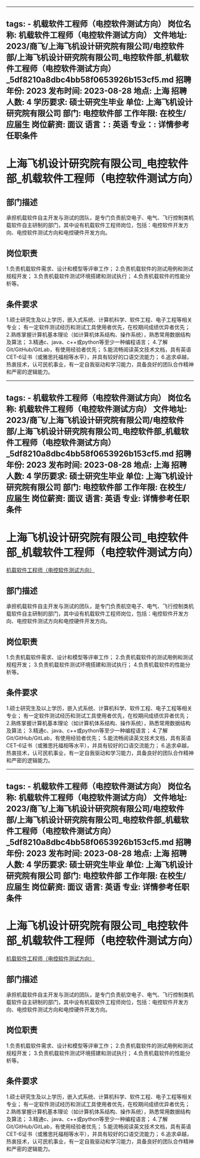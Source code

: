 
---
tags:
    - 机载软件工程师（电控软件测试方向）
岗位名称: 机载软件工程师（电控软件测试方向）
文件地址: 2023/商飞/上海飞机设计研究院有限公司/电控软件部/上海飞机设计研究院有限公司_电控软件部_机载软件工程师（电控软件测试方向）_5df8210a8dbc4bb58f0653926b153cf5.md
招聘年份: 2023
发布时间: 2023-08-28
地点: 上海
招聘人数: 4
学历要求: 硕士研究生毕业
单位: 上海飞机设计研究院有限公司
部门: 电控软件部
工作年限: 在校生/应届生
岗位薪资: 面议
语言：: 英语
专业：: 详情参考任职条件
---

# 上海飞机设计研究院有限公司_电控软件部_机载软件工程师（电控软件测试方向）

## 部门描述

承担机载软件自主开发与测试的团队，是专门负责航空电子、电气、飞行控制类机载软件自主研制的部门，其中设有机载软件工程师岗位，包括：电控软件开发方向、电控软件测试方向和电控硬件开发方向。

## 岗位职责

1.负责机载软件需求、设计和模型等评审工作；
 2.负责机载软件的测试用例和测试规程开发；
 3.负责机载软件测试环境搭建和测试执行；
 4.负责机载软件的性能分析等。

 ## 条件要求

1.硕士研究生及以上学历，嵌入式系统、计算机科学、软件工程、电子工程等相关专业；
有一定软件测试经历和测试工具使用者优先，在校期间成绩优异者优先；
 2.熟练掌握计算机基本理论（如计算机体系结构、操作系统），熟悉常用数据结构及算法；
 3.精通c、java、c++或python等至少一种编程语言；
 4.了解Git/GitHub/GitLab，有使用经验者优先；
 5.能流畅阅读英文技术文档，具有英语CET-6证书（或雅思托福相等水平），并具有较好的口语交流能力；
 6.追求卓越，热衷技术，认可民机事业，有一定自我驱动和学习能力，具备良好的团队合作精神和严密的逻辑能力。

---
tags:
    - 机载软件工程师（电控软件测试方向）
岗位名称: 机载软件工程师（电控软件测试方向）
文件地址: 2023/商飞/上海飞机设计研究院有限公司/电控软件部/上海飞机设计研究院有限公司_电控软件部_机载软件工程师（电控软件测试方向）_5df8210a8dbc4bb58f0653926b153cf5.md
招聘年份: 2023
发布时间: 2023-08-28
地点: 上海
招聘人数: 4
学历要求: 硕士研究生毕业
单位: 上海飞机设计研究院有限公司
部门: 电控软件部
工作年限: 在校生/应届生
岗位薪资: 面议
语言: 英语
专业: 详情参考任职条件
---

# 上海飞机设计研究院有限公司_电控软件部_机载软件工程师（电控软件测试方向）

[机载软件工程师（电控软件测试方向）](http://zhaopin.comac.cc/zp/ct/out/position/positionDetail?planid=5df8210a8dbc4bb58f0653926b153cf5)

## 部门描述

承担机载软件自主开发与测试的团队，是专门负责航空电子、电气、飞行控制类机载软件自主研制的部门，其中设有机载软件工程师岗位，包括：电控软件开发方向、电控软件测试方向和电控硬件开发方向。

## 岗位职责

1.负责机载软件需求、设计和模型等评审工作；
 2.负责机载软件的测试用例和测试规程开发；
 3.负责机载软件测试环境搭建和测试执行；
 4.负责机载软件的性能分析等。

 ## 条件要求

1.硕士研究生及以上学历，嵌入式系统、计算机科学、软件工程、电子工程等相关专业；
有一定软件测试经历和测试工具使用者优先，在校期间成绩优异者优先；
 2.熟练掌握计算机基本理论（如计算机体系结构、操作系统），熟悉常用数据结构及算法；
 3.精通c、java、c++或python等至少一种编程语言；
 4.了解Git/GitHub/GitLab，有使用经验者优先；
 5.能流畅阅读英文技术文档，具有英语CET-6证书（或雅思托福相等水平），并具有较好的口语交流能力；
 6.追求卓越，热衷技术，认可民机事业，有一定自我驱动和学习能力，具备良好的团队合作精神和严密的逻辑能力。

---
tags:
    - 机载软件工程师（电控软件测试方向）
岗位名称: 机载软件工程师（电控软件测试方向）
文件地址: 2023/商飞/上海飞机设计研究院有限公司/电控软件部/上海飞机设计研究院有限公司_电控软件部_机载软件工程师（电控软件测试方向）_5df8210a8dbc4bb58f0653926b153cf5.md
招聘年份: 2023
发布时间: 2023-08-28
地点: 上海
招聘人数: 4
学历要求: 硕士研究生毕业
单位: 上海飞机设计研究院有限公司
部门: 电控软件部
工作年限: 在校生/应届生
岗位薪资: 面议
语言: 英语
专业: 详情参考任职条件
---

# 上海飞机设计研究院有限公司_电控软件部_机载软件工程师（电控软件测试方向）

[机载软件工程师（电控软件测试方向）](http://zhaopin.comac.cc/zp/ct/out/position/positionDetail?planid=5df8210a8dbc4bb58f0653926b153cf5)


## 部门描述

承担机载软件自主开发与测试的团队，是专门负责航空电子、电气、飞行控制类机载软件自主研制的部门，其中设有机载软件工程师岗位，包括：电控软件开发方向、电控软件测试方向和电控硬件开发方向。

## 岗位职责

1.负责机载软件需求、设计和模型等评审工作；
 2.负责机载软件的测试用例和测试规程开发；
 3.负责机载软件测试环境搭建和测试执行；
 4.负责机载软件的性能分析等。

 ## 条件要求

1.硕士研究生及以上学历，嵌入式系统、计算机科学、软件工程、电子工程等相关专业；
有一定软件测试经历和测试工具使用者优先，在校期间成绩优异者优先；
 2.熟练掌握计算机基本理论（如计算机体系结构、操作系统），熟悉常用数据结构及算法；
 3.精通c、java、c++或python等至少一种编程语言；
 4.了解Git/GitHub/GitLab，有使用经验者优先；
 5.能流畅阅读英文技术文档，具有英语CET-6证书（或雅思托福相等水平），并具有较好的口语交流能力；
 6.追求卓越，热衷技术，认可民机事业，有一定自我驱动和学习能力，具备良好的团队合作精神和严密的逻辑能力。
